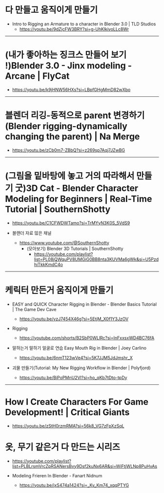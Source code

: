 # 다 만들고 움직이게 만들기
- Intro to Rigging an Armature to a character in Blender 3.0 | TLD Studios
  - https://youtu.be/9dZjcFW3BRY?si=g-UhKlkivoLLc8Wr


<hr>

# (내가 좋아하는 징크스 만들어 보기 !)Blender 3.0 - Jinx modeling - Arcane | FlyCat
- https://youtu.be/k9jHNW56HXs?si=LBpfGHgMmD82wXbo

<hr>

# 블렌더 리깅-동적으로 parent 변경하기(Blender rigging-dynamically changing the parent) | Na Merge
- https://youtu.be/zCb0m7-ZBbQ?si=z269sp7Aqj7JZwBG

<hr>

# (그림을 밑바탕에 놓고 거의 따라해서 만들기 굿)3D Cat - Blender Character Modeling for Beginners | Real-Time Tutorial | SouthernShotty
- https://youtu.be/C1CFWDWTamo?si=TrMYyN3K0S_5VdS9

- 블랜더 자료 많은 채널
  - https://www.youtube.com/@SouthernShotty
    - (모아보기) Blender 3D Tutorials | SouthernShotty
      - https://youtube.com/playlist?list=PL08jQWquPV8UMGiG0BB8nta3KUVMa6gWk&si=U5PzdhiTkkKmdC4o

<hr>

# 케릭터 만든거 움직이게 만들기

- EASY and QUICK Character Rigging in Blender - Blender Basics Tutorial | The Game Dev Cave
  - https://youtu.be/vzJ7454X46g?si=5EtjM_X0f1Y3JzOV

- Rigging
  - https://youtube.com/shorts/B2SbP0WLlRc?si=InFxxsxWD4BC76fA

- 말하는거 말하기 얼굴로 연습 Easy Mouth Rig in Blender | Joey Carlino
  - https://youtu.be/6nmT123wVe4?si=5K7JJM5JdJmshr_X


- 괴물 만들기(Tutorial: My New Rigging Workflow in Blender | Polyfjord)
  - https://youtu.be/BiPoPMnU2VI?si=ho_qKb7tDto-tpDy


<hr>

# How I Create Characters For Game Development! | Critical Giants

- https://youtu.be/zStH0rzmRMA?si=56k8_VG7zFpXzSqL

# 옷, 무기 같은거 다 만드는 시리즈
- https://youtube.com/playlist?list=PLBLrsmVrcZpRSANersBvy9Dsf2kuNx6AR&si=WiFtjWLNp8PuHvAs

- Modeling Frieren In Blender - Fanart Nidnum
  - https://youtu.be/jxS474a1424?si=_Kv_Km74_xqqPTYG
